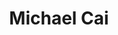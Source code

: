 ---
layout: post
title: Michael Cai
image: http://files.tnyu.org/shipplace.png
position: Business Development
weight: 5
---